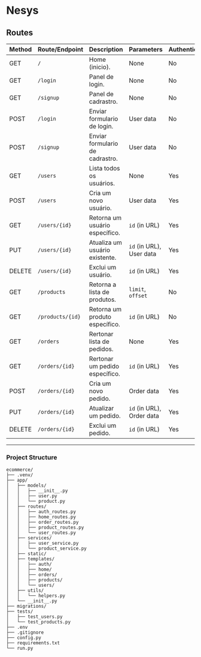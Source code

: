 # Nesys

## Routes

| Method | Route/Endpoint       | Description                    | Parameters      | Authentication |
|--------|----------------------|--------------------------------|-----------------|----------------|
| GET    | `/`                  | Home (inicio).                 | None            | No             |
| GET    | `/login`             | Panel de login.                | None            | No             |
| GET    | `/signup`            | Panel de cadrastro.            | None            | No             |
| POST   | `/login`             | Enviar formulario de login.    | User data       | No             |
| POST   | `/signup`            | Enviar formulario de cadrastro.| User data       | No             |
| GET    | `/users`             | Lista todos os usuários.       | None            | Yes            |
| POST   | `/users`             | Cria um novo usuário.          | User data       | Yes            |
| GET    | `/users/{id}`        | Retorna um usuário específico. | `id` (in URL)   | Yes            |
| PUT    | `/users/{id}`        | Atualiza um usuário existente. | `id` (in URL), User data | Yes   |
| DELETE | `/users/{id}`        | Exclui um usuário.             | `id` (in URL)   | Yes            |
| GET    | `/products`          | Retorna a lista de produtos.   | `limit`, `offset` | No           |
| GET    | `/products/{id}`     | Retorna um produto específico. | `id` (in URL)   | No             |
| GET    | `/orders`            | Rertonar lista de pedidos.     | None            | Yes            |
| GET    | `/orders/{id}`       | Rertonar um pedido específico. | `id` (in URL)   | Yes            |
| POST   | `/orders/{id}`       | Cria um novo pedido.           | Order data      | Yes            |
| PUT    | `/orders/{id}`       | Atualizar um pedido.           | `id` (in URL), Order data | Yes  |
| DELETE | `/orders/{id}`       | Exclui um pedido.              | `id` (in URL)   | Yes            |

---

### Project Structure

```bach
ecommerce/
├── .venv/
├── app/
│   ├── models/
│   │   ├── __init__.py
│   │   ├── user.py
│   │   └── product.py
│   ├── routes/
│   │   ├── auth_routes.py
│   │   ├── home_routes.py
│   │   ├── order_routes.py
│   │   ├── product_routes.py
│   │   └── user_routes.py
│   ├── services/
│   │   ├── user_service.py
│   │   └── product_service.py
│   ├── static/
│   ├── templates/
│   │   ├── auth/
│   │   ├── home/
│   │   ├── orders/
│   │   ├── products/
│   │   └── users/
│   ├── utils/
│   │   └── helpers.py
│   └── __init__.py
├── migrations/
├── tests/
│   ├── test_users.py
│   └── test_products.py
├── .env
├── .gitignore
├── config.py
├── requirements.txt
└── run.py
```
